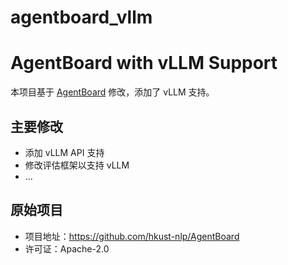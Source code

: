 # agentboard_vllm
# AgentBoard with vLLM Support

本项目基于 [AgentBoard](https://github.com/hkust-nlp/AgentBoard) 修改，添加了 vLLM 支持。

## 主要修改
- 添加 vLLM API 支持
- 修改评估框架以支持 vLLM
- ...

## 原始项目
- 项目地址：https://github.com/hkust-nlp/AgentBoard
- 许可证：Apache-2.0
